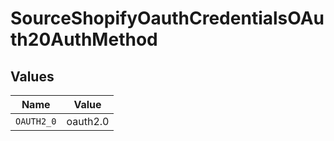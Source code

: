 # SourceShopifyOauthCredentialsOAuth20AuthMethod


## Values

| Name       | Value      |
| ---------- | ---------- |
| `OAUTH2_0` | oauth2.0   |